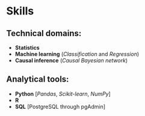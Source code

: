# Skills
## Technical domains:
- __Statistics__
- __Machine learning__ (_Classification_ and _Regression_)
- **Causal inference** (_Causal Bayesian network_)

## Analytical tools:
- **Python** [*Pandas*, *Scikit-learn*, *NumPy*]
- **R**
- **SQL** [PostgreSQL through pgAdmin]
